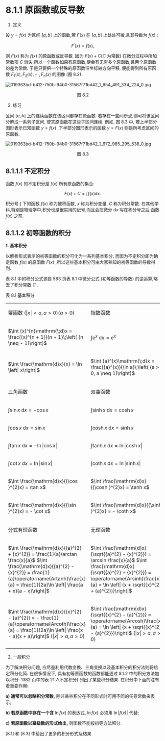 # 8.1.1 原函数或反导数

1. 定义

设 $y = f\left( x\right)$ 为区间 $\left\lbrack  {a, b}\right\rbrack$ 上的函数,若 $F\left( x\right)$ 在 $\left\lbrack  {a, b}\right\rbrack$ 上处处可微,且其导数为 $f\left( x\right)$ :

$$
{F}^{\prime }\left( x\right)  = f\left( x\right) , \tag{8.1}
$$

则 $F\left( x\right)$ 称为 $f\left( x\right)$ 的原函数或反导数. 因为 $F\left( x\right)  + C(C$ 为常数) 在微分过程中所加常数项 $C$ 消失,所以一个函数如果有原函数,便会有无穷多个原函数,且两个原函数的差为常数. 于是只要把一个特殊的原函数沿坐标轴方向平移, 便能得到所有原函数 ${F}_{1}\left( x\right) ,{F}_{2}\left( x\right) ,\cdots ,{F}_{n}\left( x\right)$ 的图像 (图 8.2).

![019363bd-b412-750b-94b0-31567f71bd42_1_654_491_334_224_0.jpg](/images/019363bd-b412-750b-94b0-31567f71bd42_1_654_491_334_224_0.jpg)

<center>图 8.2</center>

2. 练习

区间 $\left\lbrack  {a, b}\right\rbrack$ 上的连续函数在该区间都存在原函数. 若存在一些间断点,则可将该区间分解成一系列子区间, 使其原函数在这些子区间连续. 例如, 图 8.3 中, 若上半部分图形表示已知函数 $y = f\left( x\right)$ ,下半部分图形表示的函数 $y = F\left( x\right)$ 则是所考虑区间的原函数.

![019363bd-b412-750b-94b0-31567f71bd42_1_672_985_295_538_0.jpg](/images/019363bd-b412-750b-94b0-31567f71bd42_1_672_985_295_538_0.jpg)

<center>图 8.3</center>

## 8.1.1.1 不定积分

函数 $f\left( x\right)$ 的不定积分是 $f\left( x\right)$ 所有原函数的集合:

$$
F\left( x\right)  + C = \int f\left( x\right) \mathrm{d}x. \tag{8.2}
$$

积分号 $\int$ 下的函数 $f\left( x\right)$ 称为被积函数, $x$ 称为积分变量, $C$ 称为积分常数. 在其他学科,特别是物理学中,积分也是很实用的记号,而且会把微分 $\mathrm{d}x$ 写在积分号之后,函数 $f\left( x\right)$ 之前.

## 8.1.1.2 初等函数的积分

**1. 基本积分**

以解析形式表示的初等函数的积分可化为一系列基本积分, 而因为不定积分即为确定函数 $f\left( x\right)$ 的原函数 $F\left( x\right)$ ,所以这些基本积分可由大家熟知的初等函数的导数得到.

表 8.1 中的积分公式源自 583 页表 6.1 中微分公式 (初等函数的导数) 的逆运算,略去了积分常数 $C$ .

表 8.1 基本积分

<table><tr><td>

幂函数 $\left( {\left| x\right|  < a, a > 0}\right)$$\left( {a > 0}\right)$

</td><td>

指数函数

</td></tr><tr><td>

$\int {x}^{n}\mathrm{\;d}x = \frac{{x}^{n + 1}}{n + 1}\;\left( {n \neq   - 1}\right)$

</td><td>

$\int {\mathrm{e}}^{x}\mathrm{\;d}x = {\mathrm{e}}^{x}$

</td></tr><tr><td>

$\int \frac{\mathrm{d}x}{x} = \ln \left| x\right|$

</td><td>

$\int {a}^{x}\mathrm{\;d}x = \frac{{a}^{x}}{\ln a}\;\left( {a > 0, a \neq  1}\right)$

</td></tr><tr><td>

三角函数

</td><td>

双曲函数

</td></tr><tr><td>

$\int \sin x\mathrm{\;d}x =  - \cos x$

</td><td>

$\int \sinh x\mathrm{\;d}x = \cosh x$

</td></tr><tr><td>

$\int \cos x\mathrm{\;d}x = \sin x$

</td><td>

$\int \cosh x\mathrm{\;d}x = \sinh x$

</td></tr><tr><td>

$\int \tan x\mathrm{\;d}x =  - \ln \left| {\cos x}\right|$

</td><td>

$\int \tanh x\mathrm{\;d}x = \ln \left| {\cosh x}\right|$

</td></tr><tr><td>

$\int \cot x\mathrm{\;d}x = \ln \left| {\sin x}\right|$

</td><td>

$\int \coth x\mathrm{\;d}x = \ln \left| {\sinh x}\right|$

</td></tr><tr><td>

$\int \frac{\mathrm{d}x}{{\cos }^{2}x} = \tan x$

</td><td>

$\int \frac{\mathrm{d}x}{{\cosh }^{2}x} = \tanh x$

</td></tr><tr><td>

$\int \frac{\mathrm{d}x}{{\sin }^{2}x} =  - \cot x$

</td><td>

$\int \frac{\mathrm{d}x}{{\sinh }^{2}x} =  - \coth x$

</td></tr><tr><td>

分式有理函数

</td><td>

无理函数

</td></tr><tr><td>

$\int \frac{\mathrm{d}x}{{a}^{2} + {x}^{2}} = \frac{1}{a}\arctan \frac{x}{a}$ $\int \frac{\mathrm{d}x}{{a}^{2} - {x}^{2}} = \frac{1}{a}\operatorname{Artanh}\frac{x}{a} = \frac{1}{2a}\ln \left| \frac{a + x}{a - x}\right|$

</td><td>

$\int \frac{\mathrm{d}x}{\sqrt{{a}^{2} - {x}^{2}}} = \arcsin \frac{x}{a}$ $\int \frac{\mathrm{d}x}{\sqrt{{a}^{2} + {x}^{2}}} = \operatorname{Arsinh}\frac{x}{a} = \ln \left| {x + \sqrt{{x}^{2} + {a}^{2}}}\right|$

</td></tr><tr><td>

$\int \frac{\mathrm{d}x}{{x}^{2} - {a}^{2}} =  - \frac{1}{a}\operatorname{Arcoth}\frac{x}{a} = \frac{1}{2a}\ln \left| \frac{x - a}{x + a}\right|$ $\left( {\left| x\right|  > a, a > 0}\right)$

</td><td>

$\int \frac{\mathrm{d}x}{\sqrt{{x}^{2} - {a}^{2}}} = \operatorname{Arcosh}\frac{x}{a} = \ln \left| {x + \sqrt{{x}^{2} - {a}^{2}}}\right|$ $\left( {\left| x\right|  > a, a > 0}\right)$

</td></tr></table>

2. 一般积分

为了解决积分问题, 应尽量利用代数变换、三角变换以及基本积分的积分法则将给定积分化简. 在很多情况下, 具有初等原函数的函数都能通过 8.1.2 中的积分方法加以积分. 1382 页中的表 21.7(不定积分) 列出了某些积分结果. 在积分中下面的注有着重要作用:

**a) 通常可以忽略积分常数,** 除非某些积分在不同形式时可用不同的任意常数来表示;

**b) 若原函数中存在一个含** $\ln f\left( x\right)$ 的表达式, $\ln f\left( x\right)$ 必须用 $\ln \left| {f\left( x\right) }\right|$ 代替;

**c) 若原函数以幂级数的形式给出,** 则函数不能按初等方法积分.

[8.1] 和 [8.3] 中给出了更多的积分形式及结果.

